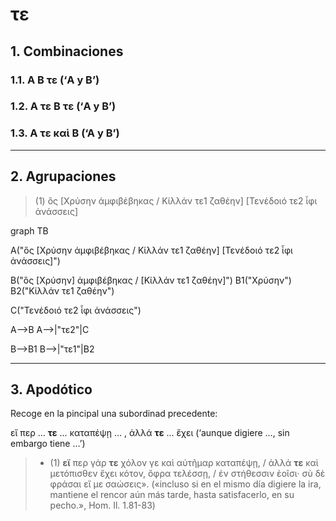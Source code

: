 # τε

## 1. Combinaciones

### 1.1. A B τε (‘A y B’)

### 1.2. A τε B τε (‘A y B’)

### 1.3. A τε καὶ B (‘A y B’)

---

## 2. Agrupaciones

> (1) ὃς [Χρύσην ἀμφιβέβηκας / Κίλλάν τε1 ζαθέην] [Τενέδοιό τε2 ἶφι ἀνάσσεις]

graph TB

A("ὃς [Χρύσην ἀμφιβέβηκας / Κίλλάν τε1 ζαθέην] [Τενέδοιό τε2 ἶφι ἀνάσσεις]")

B("ὃς [Χρύσην] ἀμφιβέβηκας / [Κίλλάν τε1 ζαθέην]")
B1("Χρύσην")
B2("Κίλλάν τε1 ζαθέην")

C("Τενέδοιό τε2 ἶφι ἀνάσσεις")

A-->B
A-->|"τε2"|C

B-->B1
B-->|"τε1"|B2

---

## 3. Apodótico

Recoge en la pincipal una subordinad precedente:

εἴ περ … **τε** … καταπέψῃ … , ἀλλά **τε** … ἔχει (‘aunque digiere …, sin embargo tiene …’)

> - (1) **εἴ** περ γάρ **τε** χόλον γε καὶ αὐτῆμαρ καταπέψῃ, / ἀλλά **τε** καὶ μετόπισθεν ἔχει κότον, ὄφρα τελέσσῃ, / ἐν στήθεσσιν ἑοῖσι· σὺ δὲ φράσαι εἴ με σαώσεις». («incluso si en el mismo día digiere la ira, mantiene el rencor aún más tarde, hasta satisfacerlo, en su pecho.», Hom. Il. 1.81-83)
